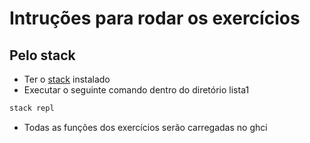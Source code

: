 # Intruções para rodar os exercícios

## Pelo stack
- Ter o [stack](https://docs.haskellstack.org/en/stable/README/#how-to-install) instalado
- Executar o seguinte comando dentro do diretório lista1
````bash
stack repl
````
- Todas as funções dos exercícios serão carregadas no ghci